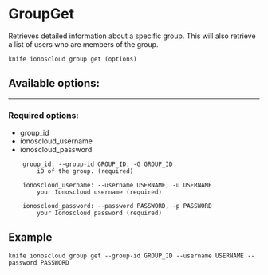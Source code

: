 # GroupGet

Retrieves detailed information about a specific group. This will also retrieve a list of users who are members of the group.

```text
knife ionoscloud group get (options)
```

## Available options:
---

### Required options:

* group_id
* ionoscloud_username
* ionoscloud_password

```text
    group_id: --group-id GROUP_ID, -G GROUP_ID
        iD of the group. (required)

    ionoscloud_username: --username USERNAME, -u USERNAME
        your Ionoscloud username (required)

    ionoscloud_password: --password PASSWORD, -p PASSWORD
        your Ionoscloud password (required)

```

## Example

```text
knife ionoscloud group get --group-id GROUP_ID --username USERNAME --password PASSWORD
```
